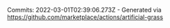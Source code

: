 Commits: 2022-03-01T02:39:06.273Z - Generated via https://github.com/marketplace/actions/artificial-grass
<br>
